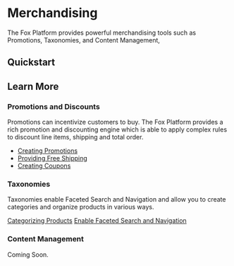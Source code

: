 # Merchandising

The Fox Platform provides powerful merchandising tools such as Promotions, Taxonomies, and Content Management,

## Quickstart

## Learn More

### Promotions and Discounts

Promotions can incentivize customers to buy. The Fox Platform provides a rich
promotion and discounting engine which is able to apply complex rules to discount
line items, shipping and total order. 

- [Creating Promotions](promotions.md) 
- [Providing Free Shipping](free-shipping.md)
- [Creating Coupons](coupons.md)

### Taxonomies

Taxonomies enable Faceted Search and Navigation and allow you to create categories 
and organize products in various ways.

[Categorizing Products](categories.md)
[Enable Faceted Search and Navigation](facets.md)


### Content Management

Coming Soon.
